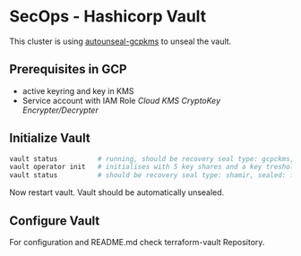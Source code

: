 # SecOps - Hashicorp Vault

This cluster is using [autounseal-gcpkms][hashicorp-tutorial-unseal-gcpkms] to unseal the vault.

## Prerequisites in GCP

- active keyring and key in KMS
- Service account with IAM Role _Cloud KMS CryptoKey Encrypter/Decrypter_

## Initialize Vault

```sh
vault status          # running, should be recovery seal type: gcpckms, sealed: true)
vault operator init   # initialises with 5 key shares and a key treshold of 3. distribute carefully.
vault status          # should be recovery seal type: shamir, sealed: false
```

Now restart vault. Vault should be automatically unsealed.

## Configure Vault

For configuration and README.md check terraform-vault Repository.

[hashicorp-tutorial-unseal-gcpkms]: https://learn.hashicorp.com/tutorials/vault/autounseal-gcp-kms
